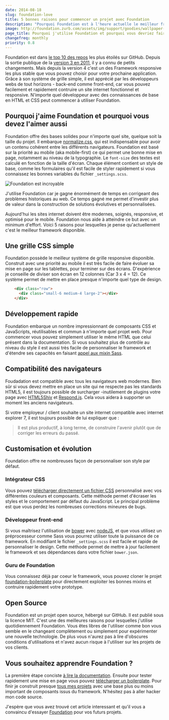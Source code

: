 ```yaml
---
date: 2014-08-18
slug: foundation-love
title: 5 bonnes raisons pour commencer un projet avec Foundation
description: "Pourquoi Foundation est à l'heure actuelle le meilleur framework pour le responsive design avec HTML & CSS ?"
image: http://foundation.zurb.com/assets/img/support/goodies/wallpaper-3%281024x768%29.jpg
page_title: Pourquoi j'utilise Foundation et pourquoi vous devriez faire pareil
changefreq: monthly
priority: 0.8
---
```


Foundation est dans [le top 10 des repos](https://github.com/trending?l=css&since=monthly) les plus étoilés sur GitHub. Depuis la sortie publique de la [version 3 en 2011](http://foundation.zurb.com/learn/about.html), il y a connu de petits changements. Mais depuis la version 4 c'est un des Framework responsive les plus stable que vous pouvez choisir pour votre prochaine application. Grâce à son système de grille simple, il est apprécié par les développeurs webs de tout horizons - back-end comme front-end, car vous pouvez facilement et rapidement contruire un site internet fonctionnel et responsive. N'importe quel développeur avec des connaissances de base en HTML et CSS peut commencer à utiliser Foundation.

## Pourquoi j'aime Foundation et pourquoi vous devez l'aimer aussi

Foundation offre des bases solides pour n'importe quel site, quelque soit la taille du projet. Il embarque [normalize.css](https://github.com/necolas/normalize.css), qui est indispensable pour avoir un contenu cohérent entre les différents navigateurs. Foundation est basé sur la priorité au mobile (aka mobile-first) ce qui permet une bonne mise en page, notamment au niveau de la typographie. Le `font-size` des textes est calculé en fonction de la taille d'écran. Chaque élément contient un style de base, comme les formulaires qu'il est facile de styler rapidement si vous connaissez les bonnes variables du fichier `_settings.scss`.

![Foundation est incroyable](http://foundation.zurb.com/assets/img/support/goodies/wallpaper-3%281024x768%29.jpg)

J'utilise Foundation car je gagne énormément de temps en corrigeant des problèmes historiques au web. Ce temps gagné me permet d'investir plus de valeur dans la construction de solutions évolutives et personnalisées.

Aujourd'hui les sites internet doivent être modernes, soignés, responsive, et optimisé pour le mobile. Foundation nous aide à atteindre ce but avec un minimum d'effort. Voici 5 raisons pour lesquelles je pense qu'actuellement c'est le meilleur framework disponible.

## Une grille CSS simple

Foundation possède le meilleur système de grille responsive disponible. Construit avec une priorité au mobile il est très facile de faire évoluer sa mise en page sur les tablettes, pour terminer sur des écrans. D'expérience je conseille de diviser son écran en 12 colonnes (Car 3 x 4 = 12). Ce système permet de mettre en place presque n'importe quel type de design.

~~~ html
    <div class="row">
      <div class="small-6 medium-4 large-2"></div>
    </div>
~~~

## Développement rapide

Foundation embarque un nombre impressionnant de composants CSS et JavaScripts, réutilisables et commun à n'importe quel projet web. Pour commencer vous pouvez simplement utiliser le même HTML que celui présent dans la documentation. Si vous souhaitez plus de contrôle au niveau du style il est aussi très facile de personnaliser le framework et d'étendre ses capacités en faisant [appel aux mixin Sass](/blog/grille-semantique.html).

## Compatibilité des navigateurs

Foudadation est compatible avec tous les navigateurs web modernes. Bien sûr si vous devez mettre en place un site qui ne respecte pas les standards HTML5, il est toujours possible de surcharger -inutilement de plugins votre page avec [HTML5Shiv](https://github.com/aFarkas/html5shiv) et [Respond.js](https://github.com/scottjehl/Respond). Cela vous aidera à supporter un moment les anciens navigateurs.

Si votre employeur / client souhaite un site internet compatible avec internet explorer 7, il est toujours possible de lui expliquer que :

> Il est plus productif, à long terme, de construire l'avenir plutôt que de corriger les erreurs du passé.

## Customisation et évolution

Foundation offre ne nombreuses façon de personnaliser son style par défaut.

### Intégrateur CSS

Vous pouvez [télécharger directement un fichier CSS](http://foundation.zurb.com/develop/download.html) personnalisé avec vos différentes couleurs et composants.
Cette méthode permet d'écraser les styles et le comportement par défaut du JavaScript. Le principal problème est que vous perdez les nombreuses corrections mineures de bugs.

### Développeur front-end

Si vous maîtrisez l'utilisation de [bower](http://bower.io/) avec [nodeJS](http://nodejs.org/), et que vous utilisez un préprocesseur comme Sass vous pourrez utiliser toute la puissance de ce framework. En modifiant le fichier `_settings.scss` il est facile et rapide de personnaliser le design. Cette méthode permet de mettre à jour facilement le framework et ses dépendances dans votre fichier `bower.json`.

### Guru de Foundation

Vous connaissez déjà par coeur le framework, vous pouvez cloner le projet [foundation-boilerplate](https://github.com/flexbox/foundation-boilerplate) pour directement exploiter les bonnes mixins et contruire rapidement votre prototype.

## Open Source

Foundation est un projet open source, hébergé sur GitHub. Il est publié sous la licence MIT. C'est une des meilleures raisons pour lesquelles j'utilise quotidiennement Foundation. Vous êtes libres de l'utiliser comme bon vous semble en le changeant complètement ou simplement pour expérimenter une nouvelle technologie. De plus vous n'aurez pas à lire d'obscures conditions d'utilisations et n'avez aucun risque à l'utiliser sur les projets de vos clients.

## Vous souhaitez apprendre Foundation ?

La première étape conciste [à lire la documentation](http://foundation.zurb.com/docs/). Ensuite pour tester rapidement une mise en page vous pouvez [télécharger un boilerplate](https://github.com/flexbox/foundation-boilerplate/archive/gh-pages.zip). Pour finir je construit presque [tous mes projets](http://davidl.fr/projects.html) avec une base plus ou moins important de composants issus du framework. N'hésitez pas à aller hacker mon code source.

J'espère que vous avez trouvé cet article interessant et qu'il vous a convaincu d'essayer [Foundation](http://foundation.zurb.com/) pour vos futurs projets.
